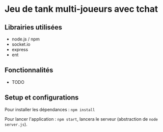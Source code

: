 # Jeu de tank multi-joueurs avec tchat

## Librairies utilisées
<ul>
  <li>node.js / npm</li>
  <li>socket.io</li>
  <li>express</li>
  <li>ent</li>
</ul>

## Fonctionnalités
<ul>
  <li>TODO</li>
</ul>

## Setup et configurations

Pour installer les dépendances : <code>npm install</code> 

Pour lancer l'application : <code>npm start</code>, lancera le serveur (abstraction de <code>node server.js</code>).
